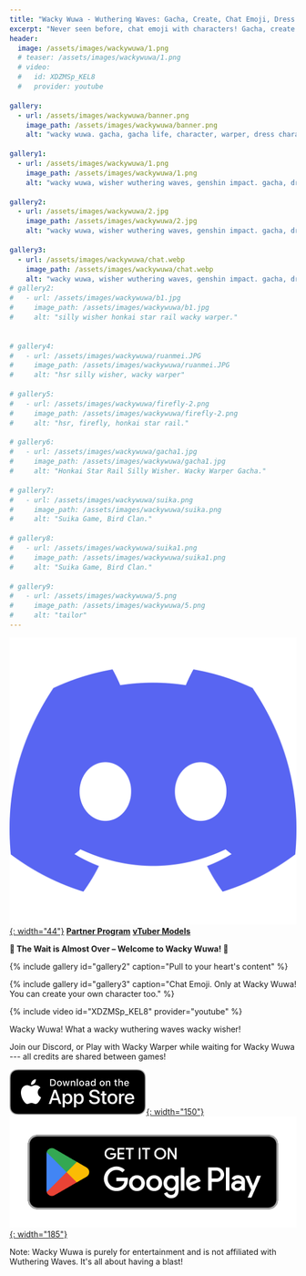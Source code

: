 ```yaml
---
title: "Wacky Wuwa - Wuthering Waves: Gacha, Create, Chat Emoji, Dress Up and Love Them All!"
excerpt: "Never seen before, chat emoji with characters! Gacha, create your own characters, dress them up for others to play with, to gift and to see their priceless emotions."
header:
  image: /assets/images/wackywuwa/1.png
  # teaser: /assets/images/wackywuwa/1.png
  # video:
  #   id: XDZMSp_KEL8
  #   provider: youtube

gallery:
  - url: /assets/images/wackywuwa/banner.png
    image_path: /assets/images/wackywuwa/banner.png
    alt: "wacky wuwa. gacha, gacha life, character, warper, dress characters, chats, emotion. Top 10 casual games."

gallery1:
  - url: /assets/images/wackywuwa/1.png
    image_path: /assets/images/wackywuwa/1.png
    alt: "wacky wuwa, wisher wuthering waves, genshin impact. gacha, dress. wacky warper. Top 5 simulator games."

gallery2:
  - url: /assets/images/wackywuwa/2.jpg
    image_path: /assets/images/wackywuwa/2.jpg
    alt: "wacky wuwa, wisher wuthering waves, genshin impact. gacha, dress. wacky warper. Top 5 simulator games."

gallery3:
  - url: /assets/images/wackywuwa/chat.webp
    image_path: /assets/images/wackywuwa/chat.webp
    alt: "wacky wuwa, wisher wuthering waves, genshin impact. gacha, dress. wacky warper. Top 5 simulator games."
# gallery2:
#   - url: /assets/images/wackywuwa/b1.jpg
#     image_path: /assets/images/wackywuwa/b1.jpg
#     alt: "silly wisher honkai star rail wacky warper."


# gallery4:
#   - url: /assets/images/wackywuwa/ruanmei.JPG
#     image_path: /assets/images/wackywuwa/ruanmei.JPG
#     alt: "hsr silly wisher, wacky warper"

# gallery5:
#   - url: /assets/images/wackywuwa/firefly-2.png
#     image_path: /assets/images/wackywuwa/firefly-2.png
#     alt: "hsr, firefly, honkai star rail."

# gallery6:
#   - url: /assets/images/wackywuwa/gacha1.jpg
#     image_path: /assets/images/wackywuwa/gacha1.jpg
#     alt: "Honkai Star Rail Silly Wisher. Wacky Warper Gacha."

# gallery7:
#   - url: /assets/images/wackywuwa/suika.png
#     image_path: /assets/images/wackywuwa/suika.png
#     alt: "Suika Game, Bird Clan."

# gallery8:
#   - url: /assets/images/wackywuwa/suika1.png
#     image_path: /assets/images/wackywuwa/suika1.png
#     alt: "Suika Game, Bird Clan."

# gallery9:
#   - url: /assets/images/wackywuwa/5.png
#     image_path: /assets/images/wackywuwa/5.png
#     alt: "tailor"
---
```


<!-- [![AppStore](/assets/images/appstore-badge-black.svg){: width="150"}](https://apps.apple.com/us/app/wacky-warper/id6502666713) 
[![PlayStore](/assets/images/google-play-badge.png){: width="185"}](https://play.google.com/store/apps/details?id=com.hippopenny.offrail) -->
[![Discord](/assets/images/discord.svg){: width="44"}](https://discord.gg/SShz2reFyN)
[**Partner Program**](/creator/)
[**vTuber Models**](/vtuber/)



**🎉 The Wait is Almost Over – Welcome to Wacky Wuwa! 🎉**

{% include gallery id="gallery2" caption="Pull to your heart's content" %}

{% include gallery id="gallery3" caption="Chat Emoji. Only at Wacky Wuwa! You can create your own character too." %}

{% include video id="XDZMSp_KEL8" provider="youtube" %}


<!-- Get ready to hop on the train of the most hilarious and entertaining meme extravaganza ever! We're thrilled to announce the release of Wacky Warper, the app you never knew you needed until now; Honestly, I didn't know I wanted this silly app myself.   -->

<!-- Wacky Wuwa — not just the Honkai Star Rail silly wisher — Gacha. Meme. Dress. Gift. Emotional Chat. Mini-games. With a quirky meme art style, an accurate gacha system, and a variety of special outfits and items, you can dress up your favorite characters in unique ways. Interact with them and witness their priceless emotional reactions! If you’re a fan of Honkai: Star Rail, Genshin Impact, or Wuthering Waves, you’ll love the silly wacky twist we've brought to the gacha experience!

Wacky Warper is the only place where you can imagine, create, and dress your beloved characters in special outfits—the funniest gacha simulator around!

{% include gallery id="gallery5" caption="1 2 3 Transform!" %}

{% include gallery id="gallery6" caption="Dressing up HSR! Only at Wacky warper." %}

{% include gallery id="gallery3" caption="Do I look like a dragon? Everyone? Say yes!" %}

{% include gallery id="gallery2" caption="HuHu the Rock!" %}


And laugh your ass off with frequently added mini games - all free!

- Pom Pom wants to get rich with a slot machine.

- Suika Game with Origami Birds and sexy HSR characters! All Free!! 

{% include gallery id="gallery7" caption="Suika Game, Bird Clan! Funniest and Free!" %} -->



<!-- [![AppStore](/assets/images/appstore-badge-black.svg){: width="150"}](https://apps.apple.com/us/app/wacky-warper/id6502666713) 
[![PlayStore](/assets/images/google-play-badge.png){: width="185"}](https://play.google.com/store/apps/details?id=com.hippopenny.offrail) -->

<!-- 
Main Features:

🎭 Silly Banners: Pull banners - new and past limited banners. Updated frequently!

🎎 Big collection of Characters & Clothes: Collect a wide array of unique characters and items, all with a playful nod to the Honkai: Star Rail universe

🎁 Free daily Gacha to gain your characters 

👒 Dress: Customize your characters with cool outfits. Make them unique! Create your own hilarious fashion statements!

✨ Priceless Emotions: Your characters have emotions. Gift them something, treat them well and see their priceless reactions!

👀 Character Panel: Collect all the characters, items, and costumes. Show off your collection!
 -->

<!-- Join Wacky Wuwa and enjoy the silly wisher honkai star rail. Download now and let the laughter begin! -->



<!-- {% include gallery id="gallery" caption="Get on the traaaaain!" %} -->

Wacky Wuwa! What a wacky wuthering waves wacky wisher! 


Join our Discord, or Play with Wacky Warper while waiting for Wacky Wuwa --- all credits are shared between games!

[![AppStore](/assets/images/appstore-badge-black.svg){: width="150"}](https://apps.apple.com/us/app/wacky-warper/id6502666713) 
[![PlayStore](/assets/images/google-play-badge.png){: width="185"}](https://play.google.com/store/apps/details?id=com.hippopenny.offrail)


Note: Wacky Wuwa is purely for entertainment and is not affiliated with Wuthering Waves. It's all about having a blast!


<!-- **🚀 Release for Honkai Star Rail HSR 2.3**
- *Firefly* will be released to Wacky Warper **24h** after Honkai: Star Rail hsr version 2.3!
- More clothes to dress up characters, and more funny animations for you to share and laugh
- Two beautiful lordly trash can costume
- One more thing, some of you will also receive the `code` to use and share. Check your `User` panel. yay!!!  

🌟Exciting update: Since its recent launch, Wacky Warper has risen to the top of multiple charts, aspiring to be recognized as one of the best gacha games.🌟

{% include gallery id="gallery5" caption="1 2 3 Transform!" %} -->

<!-- **🚀 Are you ready to get on board Wacky train**

06/07/2024 - The wait is almost over! We're putting the final touches on Wacky Warper, and it's almost here. Get ready to dive into the wackiest things ever, because this weekend, the fun begins!🤞 Stay tuned and stay excited! 🌟


**🏃 Join the Fun Early & Get Rewarded!**

Exciting news! Leading up to the game release, we're giving the first 100 members who share cool memes a special Creator Pack. This program ends on 2024/05/31, so don't miss out! Tell your friends to join the fun too!" -->